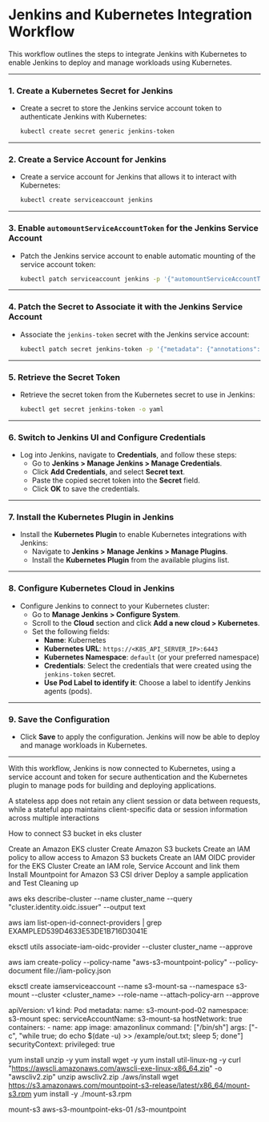 # Jenkins and Kubernetes Integration Workflow

This workflow outlines the steps to integrate Jenkins with Kubernetes to enable Jenkins to deploy and manage workloads using Kubernetes.

---

### 1. **Create a Kubernetes Secret for Jenkins**

   - Create a secret to store the Jenkins service account token to authenticate Jenkins with Kubernetes:
     ```bash
     kubectl create secret generic jenkins-token
     ```

---

### 2. **Create a Service Account for Jenkins**

   - Create a service account for Jenkins that allows it to interact with Kubernetes:
     ```bash
     kubectl create serviceaccount jenkins
     ```

---

### 3. **Enable `automountServiceAccountToken` for the Jenkins Service Account**

   - Patch the Jenkins service account to enable automatic mounting of the service account token:
     ```bash
     kubectl patch serviceaccount jenkins -p '{"automountServiceAccountToken": true}'
     ```

---

### 4. **Patch the Secret to Associate it with the Jenkins Service Account**

   - Associate the `jenkins-token` secret with the Jenkins service account:
     ```bash
     kubectl patch secret jenkins-token -p '{"metadata": {"annotations": {"kubernetes.io/service-account.name": "jenkins"}}}'
     ```

---

### 5. **Retrieve the Secret Token**

   - Retrieve the secret token from the Kubernetes secret to use in Jenkins:
     ```bash
     kubectl get secret jenkins-token -o yaml
     ```

---

### 6. **Switch to Jenkins UI and Configure Credentials**

   - Log into Jenkins, navigate to **Credentials**, and follow these steps:
     - Go to **Jenkins > Manage Jenkins > Manage Credentials**.
     - Click **Add Credentials**, and select **Secret text**.
     - Paste the copied secret token into the **Secret** field.
     - Click **OK** to save the credentials.

---

### 7. **Install the Kubernetes Plugin in Jenkins**

   - Install the **Kubernetes Plugin** to enable Kubernetes integrations with Jenkins:
     - Navigate to **Jenkins > Manage Jenkins > Manage Plugins**.
     - Install the **Kubernetes Plugin** from the available plugins list.

---

### 8. **Configure Kubernetes Cloud in Jenkins**

   - Configure Jenkins to connect to your Kubernetes cluster:
     - Go to **Manage Jenkins > Configure System**.
     - Scroll to the **Cloud** section and click **Add a new cloud > Kubernetes**.
     - Set the following fields:
       - **Name**: Kubernetes
       - **Kubernetes URL**: `https://<K8S_API_SERVER_IP>:6443`
       - **Kubernetes Namespace**: `default` (or your preferred namespace)
       - **Credentials**: Select the credentials that were created using the `jenkins-token` secret.
       - **Use Pod Label to identify it**: Choose a label to identify Jenkins agents (pods).

---

### 9. **Save the Configuration**

   - Click **Save** to apply the configuration. Jenkins will now be able to deploy and manage workloads in Kubernetes.

---

With this workflow, Jenkins is now connected to Kubernetes, using a service account and token for secure authentication and the Kubernetes plugin to manage pods for building and deploying applications.



A stateless app does not retain any client session or data between requests, 
while a stateful app maintains client-specific data or session information across multiple interactions






How to connect S3 bucket in eks cluster

Create an Amazon EKS cluster
Create Amazon S3 buckets
Create an IAM policy to allow access to Amazon S3 buckets
Create an IAM OIDC provider for the EKS Cluster
Create an IAM role, Service Account and link them
Install Mountpoint for Amazon S3 CSI driver
Deploy a sample application and Test
Cleaning up


aws eks describe-cluster --name cluster_name --query "cluster.identity.oidc.issuer" --output text


aws iam list-open-id-connect-providers | grep EXAMPLED539D4633E53DE1B716D3041E


eksctl utils associate-iam-oidc-provider --cluster cluster_name --approve

aws iam create-policy --policy-name "aws-s3-mountpoint-policy" --policy-document file://iam-policy.json

eksctl create iamserviceaccount --name s3-mount-sa --namespace s3-mount --cluster <cluster_name> --role-name <s3 role name> --attach-policy-arn <arn of aws-s3-mountpoint-policy> --approve




apiVersion: v1
kind: Pod
metadata:
  name: s3-mount-pod-02
  namespace: s3-mount
spec:
  serviceAccountName: s3-mount-sa
  hostNetwork: true
  containers:
    - name: app
      image: amazonlinux
      command: ["/bin/sh"]
      args: ["-c", "while true; do echo $(date -u) >> /example/out.txt; sleep 5; done"]
      securityContext:
        privileged: true


yum install unzip -y
yum install wget -y
yum install util-linux-ng -y
curl "https://awscli.amazonaws.com/awscli-exe-linux-x86_64.zip" -o "awscliv2.zip"
unzip awscliv2.zip
./aws/install
wget https://s3.amazonaws.com/mountpoint-s3-release/latest/x86_64/mount-s3.rpm
yum install -y ./mount-s3.rpm

mount-s3 aws-s3-mountpoint-eks-01 /s3-mountpoint
